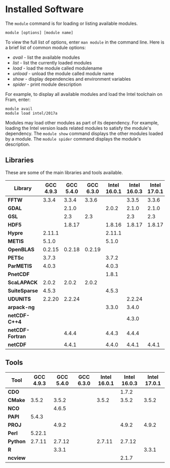 # Installed Software

The `module` command is for loading or listing available modules.

```
module [options] [module name]
```

To view the full list of options, enter `man module` in the command line. Here is a brief list of common module options:

* _avail_ - list the available modules
* _list_ - list the currently loaded modules
* _load  <module name>_ - load the module called modulename
* _unload  <module name>_ - unload the module called module name
* _show <module name>_  - display dependencies and environment variables
* _spider <module name>_  - print module description

For example, to display all available modules and load the Intel toolchain on Fram, enter:

```
module avail
module load intel/2017a
```

Modules may load other modules as part of its dependency. For example, loading the Intel version loads related modules to satisfy the module's dependency.
The `module show` command displays the other modules loaded by a module. The `module spider` command displays the module's description.

## Libraries

These are some of the main libraries and tools available.

**Library**        | **GCC 4.9.3** | **GCC 5.4.0** | **GCC 6.3.0** | **Intel 16.0.1** | **Intel 16.0.3** | **Intel 17.0.1**
---|---|---|---|---|---|---
**FFTW**           | 3.3.4         | 3.3.4         | 3.3.6         |                  | 3.3.5            | 3.3.6
**GDAL**           |               | 2.1.0         |               | 2.0.2            | 2.1.0            | 2.1.0
**GSL**            |               | 2.3           | 2.3           |                  | 2.3              | 2.3
**HDF5**           |               | 1.8.17        |               | 1.8.16           | 1.8.17           | 1.8.17
**Hypre**          | 2.11.1        |               |               | 2.11.1           |                  |
**METIS**          | 5.1.0         |               |               | 5.1.0            |                  |
**OpenBLAS**       | 0.2.15        | 0.2.18        | 0.2.19        |                  |                  |
**PETSc**          | 3.7.3         |               |               | 3.7.2            |                  |
**ParMETIS**       | 4.0.3         |               |               | 4.0.3            |                  |
**PnetCDF**        |               |               |               | 1.8.1            |                  |
**ScaLAPACK**      | 2.0.2         | 2.0.2         | 2.0.2         |                  |                  |
**SuiteSparse**    | 4.5.3         |               |               | 4.5.3            |                  |
**UDUNITS**        | 2.2.20        | 2.2.24        |               |                  | 2.2.24           |
**arpack-ng**      |               |               |               | 3.3.0            | 3.4.0            |
**netCDF-C++4**    |               |               |               |                  | 4.3.0            |
**netCDF-Fortran** |               | 4.4.4         |               | 4.4.3            | 4.4.4            |
**netCDF**         |               | 4.4.1         |               | 4.4.0            | 4.4.1            | 4.4.1


## Tools
**Tool**           | **GCC 4.9.3** | **GCC 5.4.0** | **GCC 6.3.0** | **Intel 16.0.1** | **Intel 16.0.3** | **Intel 17.0.1**
---|---|---|---|---|---|---
**CDO**            |               |               |               |                  | 1.7.2            |
**CMake**          | 3.5.2         | 3.5.2         |               | 3.5.2            | 3.5.2            | 3.5.2
**NCO**            |               | 4.6.5         |               |                  |                  |
**PAPI**           | 5.4.3         |               |               |                  |                  |
**PROJ**           |               | 4.9.2         |               |                  | 4.9.2            | 4.9.2
**Perl**           | 5.22.1        |               |               |                  |                  |
**Python**         | 2.7.11        | 2.7.12        |               | 2.7.11           | 2.7.12           |
**R**              |               | 3.3.1         |               |                  |                  | 3.3.1
**ncview**         |               |               |               |                  | 2.1.7            |
